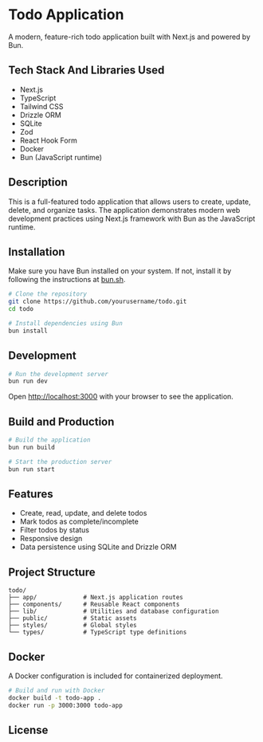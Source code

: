 # Todo Application

A modern, feature-rich todo application built with Next.js and powered by Bun.

## Tech Stack And Libraries Used

- Next.js
- TypeScript
- Tailwind CSS
- Drizzle ORM
- SQLite
- Zod
- React Hook Form
- Docker
- Bun (JavaScript runtime)

## Description

This is a full-featured todo application that allows users to create, update, delete, and organize tasks. The application demonstrates modern web development practices using Next.js framework with Bun as the JavaScript runtime.

## Installation

Make sure you have Bun installed on your system. If not, install it by following the instructions at [bun.sh](https://bun.sh).

```bash
# Clone the repository
git clone https://github.com/yourusername/todo.git
cd todo

# Install dependencies using Bun
bun install
```

## Development

```bash
# Run the development server
bun run dev
```

Open [http://localhost:3000](http://localhost:3000) with your browser to see the application.

## Build and Production

```bash
# Build the application
bun run build

# Start the production server
bun run start
```

## Features

- Create, read, update, and delete todos
- Mark todos as complete/incomplete
- Filter todos by status
- Responsive design
- Data persistence using SQLite and Drizzle ORM

## Project Structure

```
todo/
├── app/             # Next.js application routes
├── components/      # Reusable React components
├── lib/             # Utilities and database configuration
├── public/          # Static assets
├── styles/          # Global styles
└── types/           # TypeScript type definitions
```

## Docker

A Docker configuration is included for containerized deployment.

```bash
# Build and run with Docker
docker build -t todo-app .
docker run -p 3000:3000 todo-app
```

## License
